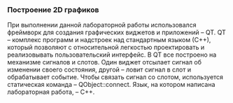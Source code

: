 
### Построение 2D графиков

При выполнении данной лабораторной работы использовался фреймворк для создания графических виджетов и приложений – QT. QT – комплекс программ и надстроек над стандартным языком (С++), который позволяют с относительной легкостью проектировать и реализовывать пользовательский интерфейс. В QT все построено на механизме сигналов и слотов. Один виджет отсылает сигнал об изменении своего состояния, другой – ловит сигнал в слот и обрабатывает событие. Чтобы связать сигнал со слотом, используется статическая команда – QObject::connect. Язык, на котором написана лабораторная работа, – С++.
